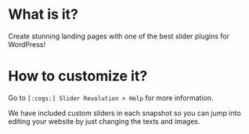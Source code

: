 # What is it?

Create stunning landing pages with one of the best slider plugins for WordPress!

# How to customize it?

Go to `[:cogs:] Slider Revolution > Help` for more information.

We have included custom sliders in each snapshot so you can jump into editing your website by just changing the texts and images.
